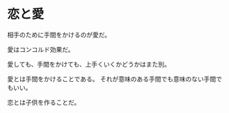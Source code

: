 # 恋と愛

相手のために手間をかけるのが愛だ。

愛はコンコルド効果だ。

愛しても、手間をかけても、上手くいくかどうかはまた別。

愛とは手間をかけることである。
それが意味のある手間でも意味のない手間でもいい。

恋とは子供を作ることだ。
